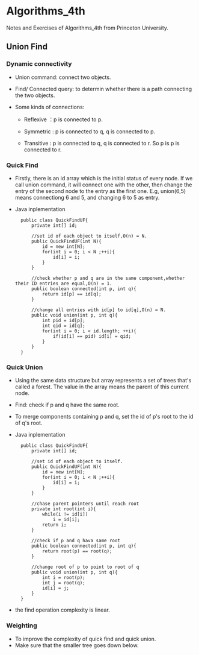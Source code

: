 # Algorithms_4th
Notes and Exercises of Algorithms_4th from Princeton University.

## Union Find

### Dynamic connectivity

- Union command: connect two objects.
- Find/ Connected query: to determin whether there is a path connecting the two objects.
- Some kinds of connections:

    - Reflexive ：p is connected to p.

    - Symmetric : p is connected to q, q is connected to p.
    
    - Transitive : p is connected to q, q is connected to r. So p is p is connected to r.

### Quick Find

- Firstly, there is an id array which is the initial status of every node. If we call union command, it will connect one with the other, then change the entry of the second node to the entry as the first one.
E.g, union(6,5) means connectiong 6 and 5, and changing 6 to 5 as entry.

- Java inplementation
   
		public class QuickFindUF{
			private int[] id;
			
			//set id of each object to itself,O(n) = N.
			public QuickFindUF(int N){
				id = new int[N];
				for(int i = 0; i < N ;++i){
					id[i] = i;
				}
			}
			
			//check whether p and q are in the same component,whether their ID entries are equal,O(n) = 1.
			public boolean connected(int p, int q){
				return id[p] == id[q];
			}
			
			//change all entries with id[p] to id[q],O(n) = N.
			public void union(int p, int q){
				int pid = id[p];
				int qid = id[q];
				for(int i = 0; i < id.length; ++i){
					if(id[i] == pid) id[i] = qid;
				}
			}
		}
		
### Quick Union
- Using the same data structure but array represents a set of trees that's called a forest. The value in the array means the parent of this current node.
- Find: check if p and q have the same root.
- To merge components containing p and q, set the id of p's root to the id of q's root.
- Java inplementation
   
		public class QuickFindUF{
			private int[] id;
			
			//set id of each object to itself.
			public QuickFindUF(int N){
				id = new int[N];
				for(int i = 0; i < N ;++i){
					id[i] = i;
				}
			}
			
			//chase parent pointers until reach root
			private int root(int i){
				while(i != id[i])
					i = id[i];
				return i;
			}
			
			//check if p and q hava same root
			public boolean connected(int p, int q){
				return root(p) == root(q);
			}
			
			//change root of p to point to root of q
			public void union(int p, int q){
				int i = root(p);
				int j = root(q);
				id[i] = j;
			}
		}
- the find operation complexity is linear.

### Weighting
- To improve the complexity of quick find and quick union.
- Make sure that the smaller tree goes down below.
